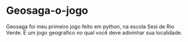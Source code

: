 # Geosaga-o-jogo
Geosaga foi meu primeiro jogo feito em python, na escola Sesi de Rio Verde. É um jogo geografico no qual você deve adivinhar sua localidade.
